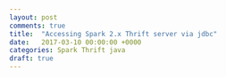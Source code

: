 ```yaml
---
layout: post
comments: true
title:  "Accessing Spark 2.x Thrift server via jdbc"
date:   2017-03-10 00:00:00 +0000
categories: Spark Thrift java
draft: true
---
```

